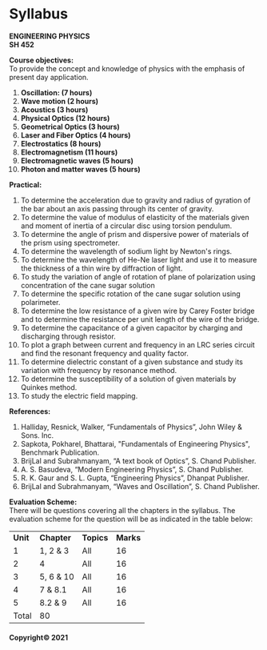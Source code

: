 # Syllabus

**ENGINEERING PHYSICS  
SH 452**  
  
**Course objectives:**  
To provide the concept and knowledge of physics with the emphasis of present day application.

1. **Oscillation: (7 hours)**
2. **Wave motion (2 hours)**
3. **Acoustics (3 hours)**
4. **Physical Optics (12 hours)**
5. **Geometrical Optics (3 hours)**
6. **Laser and Fiber Optics (4 hours)**
7. **Electrostatics (8 hours)**
8. **Electromagnetism (11 hours)**
9. **Electromagnetic waves (5 hours)**
10. **Photon and matter waves (5 hours)**

**Practical:**

1. To determine the acceleration due to gravity and radius of gyration of the bar about an axis passing through its center of gravity.
2. To determine the value of modulus of elasticity of the materials given and moment of inertia of a circular disc using torsion pendulum.
3. To determine the angle of prism and dispersive power of materials of the prism using spectrometer.
4. To determine the wavelength of sodium light by Newton's rings.
5. To determine the wavelength of He-Ne laser light and use it to measure the thickness of a thin wire by diffraction of light.
6. To study the variation of angle of rotation of plane of polarization using concentration of the cane sugar solution
7. To determine the specific rotation of the cane sugar solution using polarimeter.
8. To determine the low resistance of a given wire by Carey Foster bridge and to determine the resistance per unit length of the wire of the bridge.
9. To determine the capacitance of a given capacitor by charging and discharging through resistor.
10. To plot a graph between current and frequency in an LRC series circuit and find the resonant frequency and quality factor.
11. To determine dielectric constant of a given substance and study its variation with frequency by resonance method.
12. To determine the susceptibility of a solution of given materials by Quinkes method.
13. To study the electric field mapping.

**References:**

1. Halliday, Resnick, Walker, “Fundamentals of Physics”, John Wiley & Sons. Inc.
2. Sapkota, Pokharel, Bhattarai, "Fundamentals of Engineering Physics", Benchmark Publication.
3. BrijLal and Subrahmanyam, “A text book of Optics”, S. Chand Publisher.
4. A. S. Basudeva, “Modern Engineering Physics”, S. Chand Publisher.
5. R. K. Gaur and S. L. Gupta, “Engineering Physics”, Dhanpat Publisher.
6. BrijLal and Subrahmanyam, “Waves and Oscillation”, S. Chand Publisher.

**Evaluation Scheme:**  
There will be questions covering all the chapters in the syllabus. The evaluation scheme for the question will be as indicated in the table below:

|||||
|---|---|---|---|
|**Unit**|**Chapter**|**Topics**|**Marks**|
|1|1, 2 & 3|All|16|
|2|4|All|16|
|3|5, 6 & 10|All|16|
|4|7 & 8.1|All|16|
|5|8.2 & 9|All|16|
|Total|80|

#### Copyright&copy; 2021